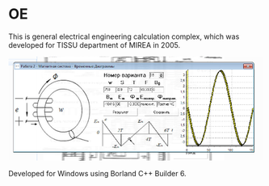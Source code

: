 # OE 

This is general electrical engineering calculation complex, which was developed for TISSU department of MIREA in 2005.

![OE interface](https://github.com/wwakabobik/oe_method/blob/master/OE_display.PNG)

Developed for Windows using Borland C++ Builder 6.
